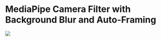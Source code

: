 # MediaPipe Camera Filter with Background Blur and Auto-Framing 
 
[![](https://img.youtube.com/vi/CJA3J1xiQqs/0.jpg)](https://www.youtube.com/watch?v=CJA3J1xiQqs)

